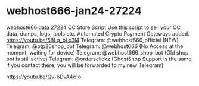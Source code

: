 # webhost666-jan24-27224
webhost666 data 27224
CC Store Script Use this script to sell your CC data, dumps, logs, tools etc. Automated Crypto Payment Gateways added. https://youtu.be/58Lq_bLx3l4 Telegram: @webhost666_official (NEW) Telegram: @otp20shop_bot Telegram: @webhost666 (No Access at the moment, waiting for device) Telegram: @webhost666_shop_bot (Old shop bot is still active) Telegram: @ordersclickz (GhostShop Support is the same, if you contact there, you will be forwarded to my new Telegram)

https://youtu.be/Qv-6DvA4c1o
